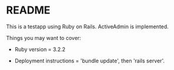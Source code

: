 # README

This is a testapp using Ruby on Rails. ActiveAdmin is implemented.

Things you may want to cover:

* Ruby version = 3.2.2

* Deployment instructions = 'bundle update', then 'rails server'.
